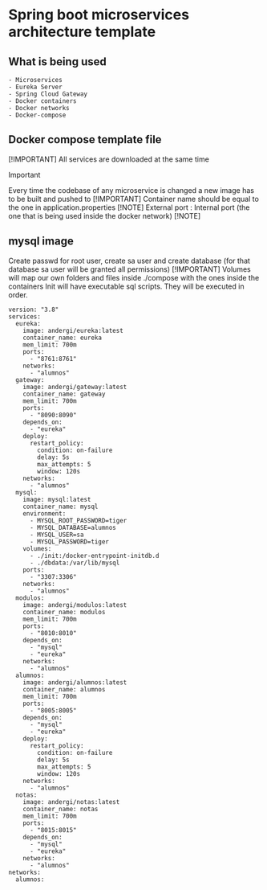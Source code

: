 # Spring boot microservices architecture template

## What is being used

    - Microservices
    - Eureka Server
    - Spring Cloud Gateway
    - Docker containers
    - Docker networks
    - Docker-compose
   
## Docker compose template file

[!IMPORTANT]
All services are downloaded at the same time
> [!IMPORTANT]
> Every time the codebase of any microservice is changed a new image has to be built and pushed to
> [!IMPORTANT]
> Container name should be equal to the one in application.properties
> [!NOTE]
> External port : Internal port (the one that is being used inside the docker network)
> [!NOTE]
> ## mysql image
> Create passwd for root user, create sa user and create database (for that database sa user will be granted all permissions)
> [!IMPORTANT]
> Volumes will map our own folders and files inside ./compose with the ones inside the containers
> Init will have executable sql scripts. They will be executed in order.
```
version: "3.8"
services:
  eureka:
    image: andergi/eureka:latest
    container_name: eureka
    mem_limit: 700m
    ports:
      - "8761:8761"
    networks:
      - "alumnos"
  gateway:
    image: andergi/gateway:latest
    container_name: gateway
    mem_limit: 700m
    ports:
      - "8090:8090"
    depends_on:
      - "eureka"
    deploy:
      restart_policy:
        condition: on-failure
        delay: 5s
        max_attempts: 5
        window: 120s
    networks:
      - "alumnos"
  mysql:
    image: mysql:latest
    container_name: mysql
    environment:
      - MYSQL_ROOT_PASSWORD=tiger
      - MYSQL_DATABASE=alumnos
      - MYSQL_USER=sa
      - MYSQL_PASSWORD=tiger
    volumes:
      - ./init:/docker-entrypoint-initdb.d
      - ./dbdata:/var/lib/mysql
    ports:
      - "3307:3306"
    networks:
      - "alumnos"
  modulos:
    image: andergi/modulos:latest
    container_name: modulos
    mem_limit: 700m
    ports:
      - "8010:8010"
    depends_on:
      - "mysql"
      - "eureka"
    networks:
      - "alumnos"
  alumnos:
    image: andergi/alumnos:latest
    container_name: alumnos
    mem_limit: 700m
    ports:
      - "8005:8005"
    depends_on:
      - "mysql"
      - "eureka"
    deploy:
      restart_policy:
        condition: on-failure
        delay: 5s
        max_attempts: 5
        window: 120s
    networks:
      - "alumnos"
  notas:
    image: andergi/notas:latest
    container_name: notas
    mem_limit: 700m
    ports:
      - "8015:8015"
    depends_on:
      - "mysql"
      - "eureka"
    networks:
      - "alumnos"
networks:
  alumnos:
```

